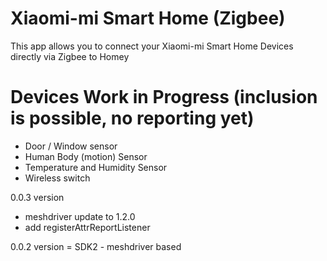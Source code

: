 # Xiaomi-mi Smart Home (Zigbee)

This app allows you to connect your Xiaomi-mi Smart Home Devices directly via Zigbee to Homey

# Devices Work in Progress (inclusion is possible, no reporting yet)

* Door / Window sensor   
* Human Body (motion) Sensor
* Temperature and Humidity Sensor
* Wireless switch

0.0.3 version
* meshdriver update to 1.2.0    
* add registerAttrReportListener

0.0.2 version = SDK2 - meshdriver based   
